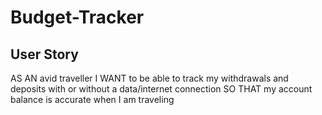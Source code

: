 # Budget-Tracker

## User Story

AS AN avid traveller
I WANT to be able to track my withdrawals and deposits with or without a data/internet connection
SO THAT my account balance is accurate when I am traveling
